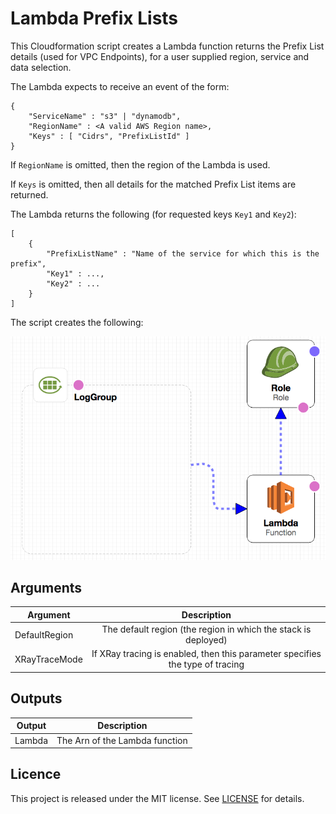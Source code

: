 # Lambda Prefix Lists

This Cloudformation script creates a Lambda function returns the Prefix List details (used for VPC Endpoints), for a user supplied region, service and data selection.  

The Lambda expects to receive an event of the form:

```
{
	"ServiceName" : "s3" | "dynamodb",
	"RegionName" : <A valid AWS Region name>,
	"Keys" : [ "Cidrs", "PrefixListId" ]
}
```

If `RegionName` is omitted, then the region of the Lambda is used.

If `Keys` is omitted, then all details for the matched Prefix List items are returned.

The Lambda returns the following (for requested keys `Key1` and `Key2`):

```
[
	{
		"PrefixListName" : "Name of the service for which this is the prefix",
		"Key1" : ...,
		"Key2" : ...
	}
]
```

The script creates the following:

![alt text](https://github.com/gford1000-aws/lambda-prefix-lists/blob/master/PrefixList.png "Script per designer")


## Arguments

| Argument                      | Description                                                                     |
| ----------------------------- |:-------------------------------------------------------------------------------:|
| DefaultRegion                 | The default region (the region in which the stack is deployed)                  |
| XRayTraceMode                 | If XRay tracing is enabled, then this parameter specifies the type of tracing   |


## Outputs

| Output               | Description                                            |
| ---------------------|:------------------------------------------------------:|
| Lambda               | The Arn of the Lambda function                         |


## Licence

This project is released under the MIT license. See [LICENSE](LICENSE) for details.
